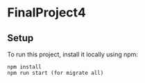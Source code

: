 # FinalProject4
## Setup
To run this project, install it locally using npm:

```
npm install
npm run start (for migrate all)
```